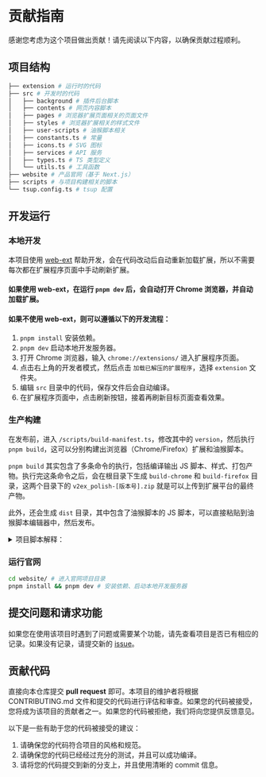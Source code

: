 # 贡献指南

感谢您考虑为这个项目做出贡献！请先阅读以下内容，以确保贡献过程顺利。

## 项目结构

```bash
├── extension # 运行时的代码
├── src # 开发时的代码
│   ├── background # 插件后台脚本
│   ├── contents # 网页内容脚本
│   ├── pages # 浏览器扩展页面相关的页面文件
│   ├── styles # 浏览器扩展相关的样式文件
│   ├── user-scripts # 油猴脚本相关
│   ├── constants.ts # 常量
│   ├── icons.ts # SVG 图标
│   ├── services # API 服务
│   ├── types.ts # TS 类型定义
│   └── utils.ts # 工具函数
├── website # 产品官网（基于 Next.js）
├── scripts # 与项目构建相关的脚本
└── tsup.config.ts # tsup 配置
```

## 开发运行

### 本地开发

本项目使用 [web-ext](https://github.com/mozilla/web-ext) 帮助开发，会在代码改动后自动重新加载扩展，所以不需要每次都在扩展程序页面中手动刷新扩展。

#### 如果使用 web-ext，在运行 `pnpm dev` 后，会自动打开 Chrome 浏览器，并自动加载扩展。

#### 如果不使用 web-ext，则可以遵循以下的开发流程：

1. `pnpm install` 安装依赖。
1. `pnpm dev` 启动本地开发服务器。
1. 打开 Chrome 浏览器，输入 `chrome://extensions/` 进入扩展程序页面。
1. 点击右上角的开发者模式，然后点击 `加载已解压的扩展程序`，选择 `extension` 文件夹。
1. 编辑 `src` 目录中的代码，保存文件后会自动编译。
1. 在扩展程序页面中，点击刷新按钮，接着再刷新目标页面查看效果。

### 生产构建

在发布前，进入 `/scripts/build-manifest.ts`，修改其中的 `version`，然后执行 `pnpm build`，这可以分别构建出浏览器（Chrome/Firefox）扩展和油猴脚本。

`pnpm build` 其实包含了多条命令的执行，包括编译输出 JS 脚本、样式、打包产物。执行完这条命令之后，会在根目录下生成 `build-chrome` 和 `build-firefox` 目录，这两个目录下的 `v2ex_polish-[版本号].zip` 就是可以上传到扩展平台的最终产物。

此外，还会生成 `dist` 目录，其中包含了油猴脚本的 JS 脚本，可以直接粘贴到油猴脚本编辑器中，然后发布。

<details>
  <summary>项目脚本解释：</summary>

| 脚本名称            | 描述                     |
| ------------------- | ------------------------ |
| `build:manifest`    | 构建 manifest.json       |
| `build:style`       | 构建浏览器扩展用到的样式 |
| `build:ext`         | 构建浏览器扩展           |
| `build:userscript`  | 构建油猴脚本             |
| `pack:chrome`       | 打包最终产物             |
| `output:userscript` | 生成油猴脚本             |
| `output:css`        | 生成油猴脚本样式         |

</details>

### 运行官网

```bash
cd website/ # 进入官网项目目录
pnpm install && pnpm dev # 安装依赖、启动本地开发服务器
```

## 提交问题和请求功能

如果您在使用该项目时遇到了问题或需要某个功能，请先查看项目是否已有相应的记录。如果没有记录，请提交新的 [issue](https://github.com/coolpace/V2EX_Polish/issues)。

## 贡献代码

直接向本仓库提交 **pull request** 即可。本项目的维护者将根据 CONTRIBUTING.md 文件和提交的代码进行评估和审查。如果您的代码被接受，您将成为该项目的贡献者之一。如果您的代码被拒绝，我们将向您提供反馈意见。

以下是一些有助于您的代码被接受的建议：

1. 请确保您的代码符合项目的风格和规范。
2. 请确保您的代码已经经过充分的测试，并且可以成功编译。
3. 请将您的代码提交到新的分支上，并且使用清晰的 commit 信息。
